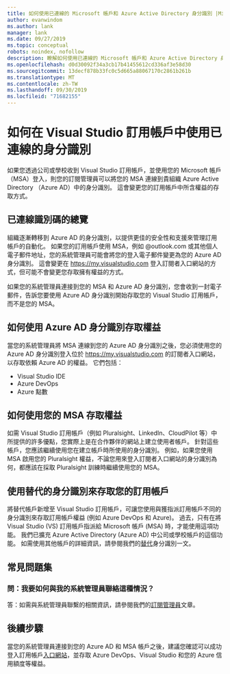 ```yaml
---
title: 如何使用已連線的 Microsoft 帳戶和 Azure Active Directory 身分識別 |Microsoft Docs
author: evanwindom
ms.author: lank
manager: lank
ms.date: 09/27/2019
ms.topic: conceptual
robots: noindex, nofollow
description: 瞭解如何使用已連線的 Microsoft 帳戶和 Azure Active Directory 身分識別
ms.openlocfilehash: d0d30092f34a3cb17b41455612cd336af3e58d30
ms.sourcegitcommit: 13decf878b33fc0c5d665a88067170c2861b261b
ms.translationtype: MT
ms.contentlocale: zh-TW
ms.lasthandoff: 09/30/2019
ms.locfileid: "71682155"
---
```

# <a name="how-to-use-connected-identities-in-visual-studio-subscriptions"></a>如何在 Visual Studio 訂用帳戶中使用已連線的身分識別
如果您透過公司或學校收到 Visual Studio 訂用帳戶，並使用您的 Microsoft 帳戶（MSA）登入，則您的訂閱管理員可以將您的 MSA 連線到貴組織 Azure Active Directory （Azure AD）中的身分識別。  這會變更您的訂用帳戶中所含權益的存取方式。 

## <a name="overview-of-connected-ids"></a>已連線識別碼的總覽
組織逐漸轉移到 Azure AD 的身分識別，以提供更佳的安全性和支援來管理訂用帳戶的自動化。  如果您的訂用帳戶使用 MSA，例如 @outlook.com 或其他個人電子郵件地址，您的系統管理員可能會將您的登入電子郵件變更為您的 Azure AD 身分識別。  這會變更在 https://my.visualstudio.com 登入訂閱者入口網站的方式，但可能不會變更您存取擁有權益的方式。  

如果您的系統管理員連接到您的 MSA 和 Azure AD 身分識別，您會收到一封電子郵件，告訴您要使用 Azure AD 身分識別開始存取您的 Visual Studio 訂用帳戶，而不是您的 MSA。 

## <a name="how-to-access-benefits-using-azure-ad-identities"></a>如何使用 Azure AD 身分識別存取權益
當您的系統管理員將 MSA 連線到您的 Azure AD 身分識別之後，您必須使用您的 Azure AD 身分識別登入位於 https://my.visualstudio.com 的訂閱者入口網站，以存取依賴 Azure AD 的權益。  它們包括：
- Visual Studio IDE
- Azure DevOps
- Azure 點數

## <a name="how-to-access-benefits-using-your-msa"></a>如何使用您的 MSA 存取權益
如需 Visual Studio 訂用帳戶（例如 Pluralsight、LinkedIn、CloudPilot 等）中所提供的許多優點，您實際上是在合作夥伴的網站上建立使用者帳戶。  針對這些帳戶，您應該繼續使用您在建立帳戶時所使用的身分識別。  例如，如果您使用 MSA 啟用您的 Pluralsight 權益，不論您用來登入訂閱者入口網站的身分識別為何，都應該在採取 Pluralsight 訓練時繼續使用您的 MSA。  

## <a name="use-an-alternate-identity-to-access-your-subscription"></a>使用替代的身分識別來存取您的訂用帳戶
將替代帳戶新增至 Visual Studio 訂用帳戶，可讓您使用與獲指派訂用帳戶不同的身分識別來存取訂用帳戶權益 (例如 Azure DevOps 和 Azure)。 過去，只有在將 Visual Studio (VS) 訂用帳戶指派給 Microsoft 帳戶 (MSA) 時，才能使用這項功能。 我們已擴充 Azure Active Directory (Azure AD) 中公司或學校帳戶的這個功能。  如需使用其他帳戶的詳細資訊，請參閱我們的[替代](vs-alternate-identity.md)身分識別一文。 

## <a name="frequently-asked-questions"></a>常見問題集
### <a name="q-how-can-i-contact-my-admin-about-this"></a>問：我要如何與我的系統管理員聯絡這種情況？
答：如需與系統管理員聯繫的相關資訊，請參閱我們的[訂閱管理員](contact-my-admin.md)文章。  

## <a name="next-steps"></a>後續步驟
當您的系統管理員連接到您的 Azure AD 和 MSA 帳戶之後，建議您確認可以成功登入訂用帳戶[入口網站](https://my.visualstudio.com?wt.mc_id=o~msft~docs)，並存取 Azure DevOps、Visual Studio 和您的 Azure 信用額度等權益。 